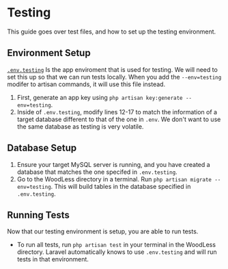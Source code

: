 # Testing
This guide goes over test files, and how to set up the testing environment.

## Environment Setup
[`.env.testing`](../.env.example) Is the app enviroment that is used for testing. We will need to set this up so that we can run tests locally. When you add the `--env=testing` modifer to artisan commands, it will use this file instead.

1. First, generate an app key using `php artisan key:generate --env=testing`.
2. Inside of `.env.testing`, modify lines 12-17 to match the information of a target database different to that of the one in `.env`. We don't want to use the same database as testing is very volatile.

## Database Setup
1. Ensure your target MySQL server is running, and you have created a database that matches the one specifed in `.env.testing`.
2. Go to the WoodLess directory in a terminal. Run `php artisan migrate --env=testing`. This will build tables in the database specified in `.env.testing`.

## Running Tests
Now that our testing environment is setup, you are able to run tests.
- To run all tests, run `php artisan test` in your terminal in the WoodLess directory. Laravel automatically knows to use `.env.testing` and will run tests in that environment.